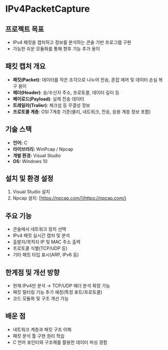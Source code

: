 # IPv4PacketCapture

## 프로젝트 목표
- IPv4 패킷을 캡처하고 정보를 분석하는 콘솔 기반 프로그램 구현
- 가능한 쉬운 모듈화를 통해 향후 기능 추가 용이

## 패킷 캡처 개요
- **패킷(Packet)**: 데이터를 작은 조각으로 나누어 전송, 혼잡 제어 및 데이터 손실 복구 용이
- **헤더(Header)**: 송/수신지 주소, 프로토콜, 데이터 길이 등
- **페이로드(Payload)**: 실제 전송 데이터
- **트레일러(Trailer)**: 체크섬 등 무결성 정보
- **프로토콜 계층**: OSI 7계층 기준(물리, 네트워크, 전송, 응용 계층 정보 포함)

## 기술 스택
- **언어:** C
- **라이브러리:** WinPcap / Npcap
- **개발 환경:** Visual Studio
- **OS:** Windows 10

## 설치 및 환경 설정
1. Visual Studio 설치
2. Npcap 설치: [https://npcap.com/](https://npcap.com/)

## 주요 기능
- 콘솔에서 네트워크 장치 선택
- IPv4 패킷 실시간 캡처 및 분석
- 출발지/목적지 IP 및 MAC 주소 출력
- 프로토콜 식별(TCP/UDP 등)
- 기타 패킷 타입 표시(ARP, IPv6 등)

## 한계점 및 개선 방향
- 현재 IPv4만 분석 → TCP/UDP 헤더 분석 확장 가능
- 패킷 필터링 기능 추가 예정(특정 포트/프로토콜)
- 코드 모듈화 및 구조 개선 가능

## 배운 점
- 네트워크 계층과 패킷 구조 이해
- 패킷 분석 툴 구현 원리 학습
- C 언어 포인터와 구조체를 활용한 데이터 파싱 경험

